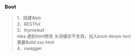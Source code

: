 ### Boot
> 1、搭建Web  
> 2、RESTful  
> 3、thymeleaf  
> idea 遇到html修改 关闭缓存不生效，加入boot-devps-tool  
>  需要Bulid xxx.html    
> 4、swagger  